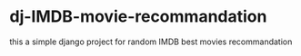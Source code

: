 # dj-IMDB-movie-recommandation
this a simple django project for random IMDB best movies recommandation
